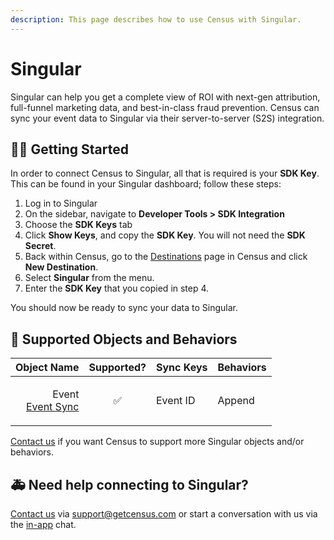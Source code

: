 ```yaml
---
description: This page describes how to use Census with Singular.
---
```


# Singular

Singular can help you get a complete view of ROI with next-gen attribution,\
full-funnel marketing data, and best-in-class fraud prevention. Census can sync your event data to Singular via their server-to-server (S2S) integration.

## 🏃‍♀️ Getting Started

In order to connect Census to Singular, all that is required is your **SDK Key**. This can be found in your Singular dashboard; follow these steps:

1. Log in to Singular
2. On the sidebar, navigate to **Developer Tools > SDK Integration**
3. Choose the **SDK Keys** tab
4. Click **Show Keys**, and copy the **SDK Key**. You will not need the **SDK Secret**.
5. Back within Census, go to the [Destinations](https://app.getcensus.com/destinations) page in Census and click **New Destination**.
6. Select **Singular** from the menu.
7. Enter the **SDK Key** that you copied in step 4.

You should now be ready to sync your data to Singular.

## 🔀 Supported Objects and Behaviors

|                                                                                                                  **Object Name** | **Supported?** | **Sync Keys** | **Behaviors** |
| -------------------------------------------------------------------------------------------------------------------------------: | :------------: | ------------- | ------------- |
| <p>Event<br><a href="../../basics/data-models-and-entities/defining-source-data/events/#defining-event-syncs">Event Sync</a></p> |        ✅       | Event ID      | Append        |

[Contact us](mailto:support@getcensus.com) if you want Census to support more Singular objects and/or behaviors.

## 🚑 Need help connecting to Singular?

[Contact us](mailto:support@getcensus.com) via support@getcensus.com or start a conversation with us via the [in-app](https://app.getcensus.com) chat.
